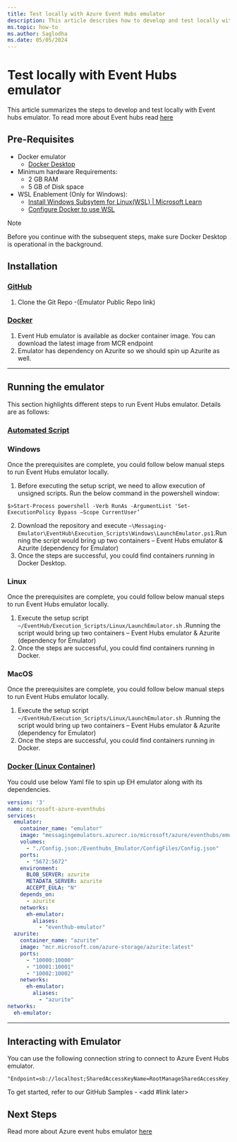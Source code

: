 ```yaml
---
title: Test locally with Azure Event Hubs emulator
description: This article describes how to develop and test locally with Event Hubs emulator. 
ms.topic: how-to
ms.author: Saglodha
ms.date: 05/05/2024
---
```


# Test locally with Event Hubs emulator 

This article summarizes the steps to develop and test locally with Event hubs emulator. To read more about Event hubs read [here](event-hubs-about.md)

## Pre-Requisites

- Docker emulator
  - [Docker Desktop](https://docs.docker.com/desktop/install/windows-install/#:~:text=Install%20Docker%20Desktop%20on%20Windows%201%20Download%20the,on%20your%20choice%20of%20backend.%20...%20More%20items) 
- Minimum hardware Requirements:
  - 2 GB RAM
  - 5 GB of Disk space
- WSL Enablement (Only for Windows):
  - [Install Windows Subsytem for Linux(WSL) | Microsoft Learn](https://learn.microsoft.com/en-us/windows/wsl/install)
  -  [Configure Docker to use WSL](https://docs.docker.com/desktop/wsl/#:~:text=Turn%20on%20Docker%20Desktop%20WSL%202%201%20Download,engine%20..%20...%206%20Select%20Apply%20%26%20Restart.)

> [!NOTE]
> Before you continue with the subsequent steps, make sure Docker Desktop is operational in the background.

## Installation

### [GitHub](#tab/GitHub) 

1. Clone the Git Repo -(Emulator Public Repo link) 

### [Docker](#tab/Docker) 

1. Event Hub emulator is available as docker container image. You can download the latest image from MCR endpoint
2. Emulator has dependency on Azurite so we should spin up Azurite as well. 

---
## Running the emulator 

This section highlights different steps to run Event Hubs emulator. Details are as follows:

### [Automated Script](#tab/automated-script)

### Windows
Once the prerequisites are complete, you could follow below manual steps to run Event Hubs emulator locally.

1. Before executing the setup script, we need to allow execution of unsigned scripts. Run the below command in the powershell window:

`$>Start-Process powershell -Verb RunAs -ArgumentList 'Set-ExecutionPolicy Bypass –Scope CurrentUser’`

2. Download the repository and execute `~\Messaging-Emulator\EventHub\Execution_Scripts\Windows\LaunchEmulator.ps1`.Running the script would bring up two containers – Event Hubs emulator & Azurite (dependency for Emulator)
3. Once the steps are successful, you could find containers running in Docker Desktop.

### Linux
Once the prerequisites  are complete, you could follow below manual steps to run Event Hubs emulator locally. 

1. Execute the setup script `~/EventHub/Execution_Scripts/Linux/LaunchEmulator.sh` .Running the script would  bring up two containers – Event Hubs emulator & Azurite (dependency for Emulator)
2. Once the steps are successful, you could find containers running in Docker.

### MacOS
Once the prerequisites  are complete, you could follow below manual steps to run Event Hubs emulator locally. 

1. Execute the setup script `~/EventHub/Execution_Scripts/Linux/LaunchEmulator.sh` .Running the script would bring up two containers – Event Hubs emulator & Azurite (dependency for Emulator)
2. Once the steps are successful, you could find containers running in Docker.


### [Docker (Linux Container)](#tab/docker-linux-container)

You could use below Yaml file to spin up EH emulator along with its dependencies. 

```yaml
version: '3'
name: microsoft-azure-eventhubs
services:
  emulator:
    container_name: "emulator"
    image: "messagingemulators.azurecr.io/microsoft/azure/eventhubs/emulator:latest"
    volumes:
      - "./Config.json:/Eventhubs_Emulator/ConfigFiles/Config.json"
    ports:
      - "5672:5672"
    environment:
      BLOB_SERVER: azurite
      METADATA_SERVER: azurite
      ACCEPT_EULA: "N"
    depends_on:
      - azurite
    networks:
      eh-emulator:
        aliases:
          - "eventhub-emulator"
  azurite:
    container_name: "azurite"
    image: "mcr.microsoft.com/azure-storage/azurite:latest"
    ports:
      - "10000:10000"
      - "10001:10001"
      - "10002:10002"
    networks:
      eh-emulator:
        aliases:
          - "azurite"
networks:
  eh-emulator:
```
---  
## Interacting with Emulator

You can use the following connection string to connect to Azure Event Hubs emulator.
```
"Endpoint=sb://localhost;SharedAccessKeyName=RootManageSharedAccessKey;SharedAccessKey=SAS_KEY_VALUE;UseDevelopmentEmulator=true;"
```
To get started, refer to our GitHub Samples - <add #link later>



## Next Steps

Read more about Azure event hubs emulator [here](overview-emulator.md)
